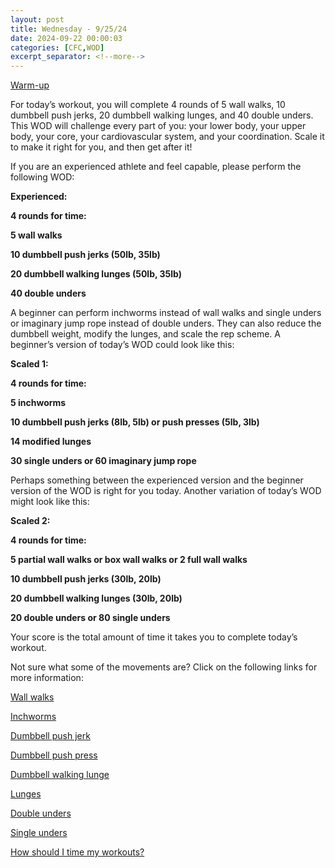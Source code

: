 ```yaml
---
layout: post
title: Wednesday - 9/25/24
date: 2024-09-22 00:00:03
categories: [CFC,WOD]
excerpt_separator: <!--more-->
---
```


[Warm-up](https://communityfitnessclub.wixsite.com/website/post/basic-full-body-warm-up)

For today’s workout, you will complete 4 rounds of 5 wall walks, 10 dumbbell push jerks, 20 dumbbell walking lunges, and 40 double unders. This WOD will challenge every part of you: your lower body, your upper body, your core, your cardiovascular system, and your coordination. Scale it to make it right for you, and then get after it!

If you are an experienced athlete and feel capable, please perform the following WOD:

**Experienced:**

**4 rounds for time:**

**5 wall walks**

**10 dumbbell push jerks (50lb, 35lb)**

**20 dumbbell walking lunges (50lb, 35lb)**

**40 double unders**
<!--more-->

A beginner can perform inchworms instead of wall walks and single unders or imaginary jump rope instead of double unders. They can also reduce the dumbbell weight, modify the lunges, and scale the rep scheme. A beginner’s version of today’s WOD could look like this:

**Scaled 1:**

**4 rounds for time:**

**5 inchworms**

**10 dumbbell push jerks (8lb, 5lb) or push presses (5lb, 3lb)**

**14 modified lunges**

**30 single unders or 60 imaginary jump rope**

Perhaps something between the experienced version and the beginner version of the WOD is right for you today. Another variation of today’s WOD might look like this:

**Scaled 2:**

**4 rounds for time:**

**5 partial wall walks or box wall walks or 2 full wall walks**

**10 dumbbell push jerks (30lb, 20lb)**

**20 dumbbell walking lunges (30lb, 20lb)**

**20 double unders or 80 single unders**

Your score is the total amount of time it takes you to complete today’s workout. 

Not sure what some of the movements are? Click on the following links for more information:

[Wall walks](https://communityfitnessclub.wixsite.com/website/post/wall-walks)

[Inchworms](https://communityfitnessclub.wixsite.com/website/post/inchworms) 

[Dumbbell push jerk](https://www.youtube.com/watch?v=rnN3pYswScE)

[Dumbbell push press](https://communityfitnessclub.wixsite.com/website/post/dumbbell-push-press) 

[Dumbbell walking lunge](https://www.youtube.com/watch?v=SniKHGKDJyU)

[Lunges](https://communityfitnessclub.wixsite.com/website/post/lunges)  

[Double unders](https://communityfitnessclub.wixsite.com/website/post/double-unders)

[Single unders](https://www.youtube.com/watch?v=hCuXYrTOMxI)

[How should I time my workouts?](https://communityfitnessclub.wixsite.com/website/post/how-should-i-time-my-workouts)
